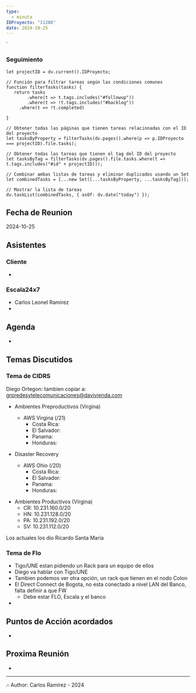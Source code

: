 ```yaml
---
type:
  - minuta
IDProyecto: "11206"
date: 2024-10-25
---
```

`

### Seguimiento

```dataviewjs
let projectID = dv.current().IDProyecto;

// Función para filtrar tareas según las condiciones comunes
function filterTasks(tasks) {
   return tasks
        .where(t => t.tags.includes("#followup"))
        .where(t => !t.tags.includes("#backlog"))
     .where(t => !t.completed)
        
}

// Obtener todas las páginas que tienen tareas relacionadas con el ID del proyecto
let tasksByProperty = filterTasks(dv.pages().where(p => p.IDProyecto === projectID).file.tasks);

// Obtener todas las tareas que tienen el tag del ID del proyecto
let tasksByTag = filterTasks(dv.pages().file.tasks.where(t => t.tags.includes("#id" + projectID)));

// Combinar ambas listas de tareas y eliminar duplicados usando un Set
let combinedTasks = [...new Set([...tasksByProperty, ...tasksByTag])];

// Mostrar la lista de tareas
dv.taskList(combinedTasks, { asOf: dv.date("today") });
 ```
## Fecha de Reunion
2024-10-25

## Asistentes

### Cliente
* 
### Escala24x7
- Carlos Leonel Ramírez
-  

## Agenda
* 
## Temas Discutidos

### Tema de CIDRS

Diego Ortegon:
tambien copiar a: grpredesytelecomunicaciones@davivienda.com

* Ambientes Preproductivos (Virgina)
	* AWS Virgina (/21)
		* Costa Rica: 
		* El Salvador: 
		* Panama: 
		* Honduras: 
	
* Disaster Recovery
	* AWS Ohio (/20)
		* Costa Rica:
		* El Salvador:
		* Panama:
		* Honduras:

- Ambientes Productivos (Virgina)
	- CR: 10.231.160.0/20
	- HN: 10.231.128.0/20
	- PA: 10.231.192.0/20
	- SV: 10.231.112.0/20

Los actuales los dio Ricardo Santa Maria

### Tema de Flo
- Tigo/UNE estan pidiendo un Rack para un equipo de ellos
- Diego va hablar con Tigo/UNE
- Tambien podemos ver otra opción, un rack que tienen en el nodo Colon
- El Direct Connect de Bogota, no esta conectado a nivel LAN del Banco, falta definir a que FW
	- Debe estar FLO, Escala y el banco
- 


## Puntos de Acción acordados
- 

## Proxima Reunión
*   

---
🎶
Author: Carlos Ramírez - 2024

